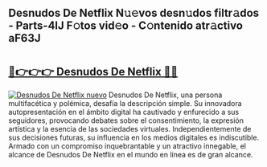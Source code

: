## Desnudos De Netflix N𝚞𝚎vos desn𝚞dos filtr𝚊dos - Parts-4lJ F𝚘tos vid𝚎o - C𝚘ntenido atr𝚊ctivo aF63J

# <h2><a href="http://mb4yw6k.tromn.icu/?c=Desnudos+De+Netflix">🔗👉👉👉 Desnudos De Netflix 🔗🔗</a></h2>

[![Desnudos De Netflix nuevo](https://i.imgur.com/pEAQMta.gif)](http://mb4yw6k.tromn.icu/?c=Desnudos+De+Netflix)
Desnudos De Netflix, una persona multifacética y polémica, desafía la descripción simple. Su innovadora autopresentación en el ámbito digital ha cautivado y enfurecido a sus seguidores, provocando debates sobre el consentimiento, la expresión artística y la esencia de las sociedades virtuales. Independientemente de sus decisiones futuras, su influencia en los medios digitales es indiscutible. Armado con un compromiso inquebrantable y un atractivo innegable, el alcance de Desnudos De Netflix en el mundo en línea es de gran alcance.
